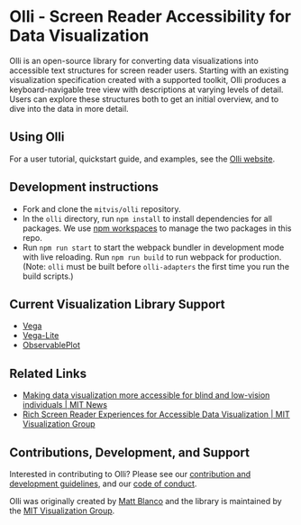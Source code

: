 # Olli - Screen Reader Accessibility for Data Visualization

Olli is an open-source library for converting data visualizations into accessible text structures for screen reader users. Starting with an existing visualization specification created with a supported toolkit, Olli produces a keyboard-navigable tree view with descriptions at varying levels of detail. Users can explore these structures both to get an initial overview, and to dive into the data in more detail. 

## Using Olli

For a user tutorial, quickstart guide, and examples, see the [Olli website](https://mitvis.github.io/olli/).

## Development instructions

- Fork and clone the `mitvis/olli` repository.
- In the `olli` directory, run `npm install` to install dependencies for all packages. We use [npm workspaces](https://docs.npmjs.com/cli/v8/using-npm/workspaces) to manage the two packages in this repo.
- Run `npm run start` to start the webpack bundler in development mode with live reloading. Run `npm run build` to run webpack for production. (Note: `olli` must be built before `olli-adapters` the first time you run the build scripts.)

## Current Visualization Library Support

- [Vega](https://vega.github.io/vega/)
- [Vega-Lite](https://vega.github.io/vega-lite)
- [ObservablePlot](https://observablehq.com/@observablehq/plot)

## Related Links

- [Making data visualization more accessible for blind and low-vision individuals | MIT News](https://news.mit.edu/2022/data-visualization-accessible-blind-0602)
- [Rich Screen Reader Experiences for Accessible Data Visualization | MIT Visualization Group](http://vis.csail.mit.edu/pubs/rich-screen-reader-vis-experiences/)

## Contributions, Development, and Support

Interested in contributing to Olli? Please see our [contribution and development guidelines](https://github.com/mitvis/olli/blob/main/CONTRIBUTING.md), and our [code of conduct](https://vega.github.io/vega/about/code-of-conduct/).

Olli was originally created by [Matt Blanco](https://mattblanco.me/) and the library is maintained by the [MIT Visualization Group](http://vis.csail.mit.edu/).
